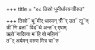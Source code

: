+++
title = "०८ तिस्रो भूमीर्धारयन्त्रीँरुत"

+++
तिस्रो᳓ भू᳓मीर् धारयन् त्रीँ᳓र् उत᳓ द्यू᳓न्  
त्री᳓णि व्रता᳓ विद᳓थे अन्त᳓र् एषाम्  
ऋते᳓नादित्या म᳓हि वो महित्वं᳓  
त᳓द् अर्यमन् वरुण मित्र चा᳓रु